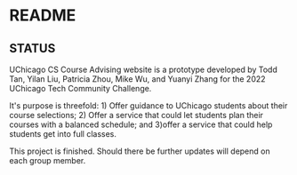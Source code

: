 # README

## STATUS
UChicago CS Course Advising website is a prototype developed by Todd Tan, Yilan Liu, Patricia Zhou, Mike Wu, and Yuanyi Zhang for the 2022 UChicago Tech Community Challenge.

It's purpose is threefold: 1) Offer guidance to UChicago students about their course selections; 2) Offer a service that could let students plan their courses with a balanced schedule; and 3)offer a service that could help students get into full classes.

 
This project is finished. Should there be further updates will depend on each group member.

